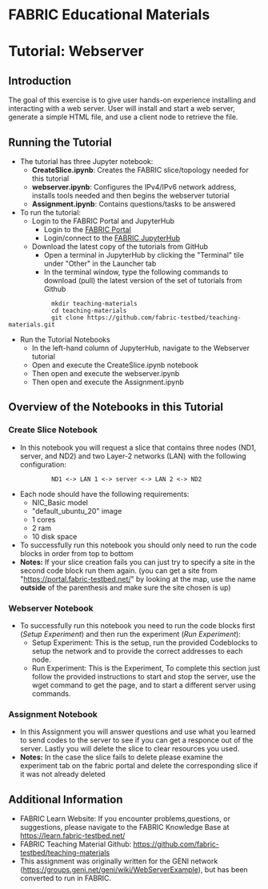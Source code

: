 # FABRIC Educational Materials
# Tutorial: Webserver
## Introduction
The goal of this exercise is to give user hands-on experience installing and interacting with a web server. User will install and start a web server, generate a simple HTML file, and use a client node to retrieve the file.
 
## Running the Tutorial
- The tutorial has three Jupyter notebook:
    - **CreateSlice.ipynb**: Creates the FABRIC slice/topology needed for this tutorial
    - **webserver.ipynb**: Configures the IPv4/IPv6 network address, installs tools needed and then begins the webserver tutorial
    - **Assignment.ipynb**: Contains questions/tasks to be answered
- To run the tutorial:
   - Login to the FABRIC Portal and JupyterHub
    	- Login to the [FABRIC Portal](https://portal.fabric-testbed.net/)
    	- Login/connect to the [FABRIC JupyterHub](https://learn.fabric-testbed.net/knowledge-base/creating-your-first-experiment-in-jupyter-hub/)
   - Download the latest copy of the tutorials from GitHub
    	- Open a terminal in JupyterHub by clicking the "Terminal" tile under "Other" in the Launcher tab
    	- In the terminal window, type the following commands to download (pull) the latest version of the set of tutorials from Github
```
        	mkdir teaching-materials
        	cd teaching-materials
        	git clone https://github.com/fabric-testbed/teaching-materials.git
```

   - Run the Tutorial Notebooks
    	- In the left-hand column of JupyterHub, navigate to the Webserver tutorial
    	- Open and execute the CreateSlice.ipynb notebook
        - Then open and execute the webserver.ipynb
        - Then open and execute the Assignment.ipynb

## Overview of the Notebooks in this Tutorial

### Create Slice Notebook
- In this notebook you will request a slice that contains three nodes (ND1, server, and ND2) and two Layer-2 networks (LAN) with the following configuration:
```
        	ND1 <-> LAN 1 <-> server <-> LAN 2 <-> ND2
```
- Each node should have the following requirements:
	- NIC_Basic model
	- "default_ubuntu_20" image
	- 1 cores
	- 2 ram
	- 10 disk space
 - To successfully run this notebook you should only need to run the code blocks in order from top to bottom
 - **Notes:** If your slice creation fails you can just try to specify a site in the second code block run them again. (you can get a site from "https://portal.fabric-testbed.net/" by looking at the map, use the name **outside** of the parenthesis and make sure the site chosen is up)

### Webserver Notebook
- To successfully run this notebook you need to run the code blocks first (*Setup Experiment*) and then run the experiment (*Run Experiment*):
	- Setup Experiment: This is the setup, run the provided Codeblocks to setup the network and to provide the correct addresses to each node.
    - Run Experiment: This is the Experiment, To complete this section just follow the provided instructions to start and stop the server, use the wget command to get the page, and to start a different server using commands.
### Assignment Notebook
- In this Assignment you will answer questions and use what you learned to send codes to the server to see if you can get a responce out of the server. Lastly you will delete the slice to clear resources you used.
- **Notes:** In the case the slice fails to delete please examine the experiment tab on the fabric portal and delete the corresponding slice if it was not already deleted

## Additional Information
- FABRIC Learn Website: If you encounter problems,questions, or suggestions, please navigate to the FABRIC Knowledge Base at https://learn.fabric-testbed.net/
- FABRIC Teaching Material Github: <https://github.com/fabric-testbed/teaching-materials>
- This assignment was originally written for the GENI network (<https://groups.geni.net/geni/wiki/WebServerExample>), but has been converted to run in FABRIC.
